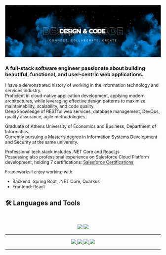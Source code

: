 <img src="https://github.com/ChristosBaboulis/ChristosBaboulis/blob/0da9c593c6567c54fba9e6307011b1b41d189bac/banner1.png">

### A full-stack software engineer passionate about building beautiful, functional, and user-centric web applications.

I have a demonstrated history of working in the information technology and services industry.  
Proficient in cloud-native application development, applying modern architectures, while leveraging effective design patterns to maximize maintainability, scalability, and code quality.  
Deep knowledge of RESTful web services, database management, DevOps, quality assurance, agile methodologies.

Graduate of Athens University of Economics and Business, Department of Informatics.  
Currently pursuing a Master’s degree in Information Systems Development and Security at the same university.

Professional tech stack includes .NET Core and React.js  
Possessing also professional experience on Salesforce Cloud Platform development, holding 7 certifications: [Salesforce Certifications](https://trailhead.salesforce.com/en/credentials/certification-detail-print/?searchString=5yEcSYeO6yquYglt1ttmr3pNZg0+NNLlxMVhRw7LV3Ypbwnzx/nhDoJOwYBs7mzn)  

Frameworks I enjoy working with:
- Backend: Spring Boot, .NET Core, Quarkus
- Frontend: React

## 🛠️ Languages and Tools

<br>

<p align="center">
  <img src="https://skillicons.dev/icons?i=java,spring,maven,hibernate,cs,dotnet,react,redux,js,html,css" />
  <img src="https://skillicons.dev/icons?i=kubernetes,docker,kafka,azure,git,postman,idea,eclipse,visualstudio,vscode" />
</p>

<!--
<div align="center"> 
  <p>Visitor count</p>
  <img src="https://profile-counter.glitch.me/ChristosBaboulis/count.svg" alt="Visitor's Count" />
</div>
 -->

<hr>

<div align="center">
  <a href="mailto:chrisb2603@gmail.com">
    <img src="https://img.shields.io/badge/Gmail-333333?style=for-the-badge&logo=gmail&logoColor=red" />
  </a>
  <a href="https://linkedin.com/in/christos-baboulis" target="_blank">
    <img src="https://img.shields.io/badge/LinkedIn-0077B5?style=for-the-badge&logo=linkedin&logoColor=white" target="_blank" />
  </a>
  <a href="https://www.facebook.com/christos.baboulis/" target="_blank">
    <img src="https://img.shields.io/badge/Facebook-3D82ED?style=for-the-badge&logo=facebook&logoColor=white" target="_blank" />
  </a>
  <a href="https://www.instagram.com/christos_bls" target="_blank">
    <img src="https://img.shields.io/badge/Instagram-E4405F?style=for-the-badge&logo=instagram&logoColor=white" target="_blank" />
  </a>
</div>

<hr>
